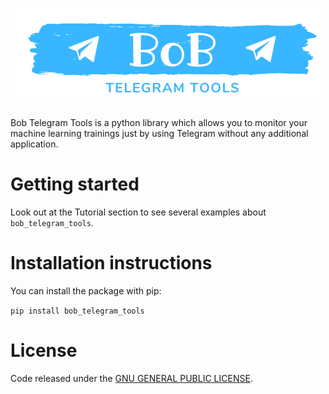 <p style="text-align:center;">
<img style="" src="logo.png">
</p>

<br>
Bob Telegram Tools is a python library which allows you to monitor your machine learning trainings just by using Telegram without any additional application.

Getting started
=========================

Look out at the Tutorial section to see several examples about `bob_telegram_tools`.  

Installation instructions
=========================

You can install the package with pip:

`pip install bob_telegram_tools` 

License
=======

Code released under the [GNU GENERAL PUBLIC LICENSE](https://github.com/antonioroberto1994/bob_telegram_tools/tree/master/LICENSE).
